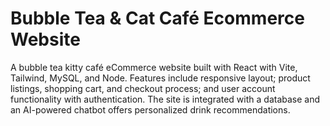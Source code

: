 # Bubble Tea & Cat Café Ecommerce Website
A bubble tea kitty café eCommerce website built with React with Vite, Tailwind, MySQL, and Node. Features include responsive layout; product listings, shopping cart, and checkout process; and user account functionality with authentication. The site is integrated with a database and an AI-powered chatbot offers personalized drink recommendations.
